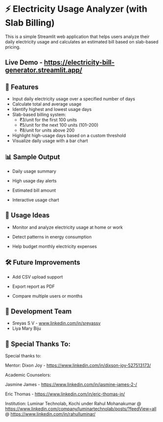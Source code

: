 # ⚡ Electricity Usage Analyzer (with Slab Billing)

This is a simple Streamlit web application that helps users analyze their daily electricity usage and calculates an estimated bill based on slab-based pricing.

## Live Demo -  https://electricity-bill-generator.streamlit.app/

## 📌 Features

- Input daily electricity usage over a specified number of days
- Calculate total and average usage
- Identify highest and lowest usage days
- Slab-based billing system:
  - ₹3/unit for the first 100 units
  - ₹5/unit for the next 100 units (101–200)
  - ₹8/unit for units above 200
- Highlight high-usage days based on a custom threshold
- Visualize daily usage with a bar chart

## 📊 Sample Output
* Daily usage summary

* High usage day alerts

* Estimated bill amount

* Interactive usage chart 

## 🧠 Usage Ideas
* Monitor and analyze electricity usage at home or work

* Detect patterns in energy consumption

* Help budget monthly electricity expenses

## 🛠️ Future Improvements
* Add CSV upload support

* Export report as PDF

* Compare multiple users or months

 ## 👥 Development Team
* Sreyas S V - www.linkedin.com/in/sreyassv
* Liya Mary Biju


 ## 🙏 Special Thanks To:
 Special thanks to:

Mentor: Dixon Joy - https://www.linkedin.com/in/dixson-joy-527513173/

Academic Counselors:

Jasmine James - https://www.linkedin.com/in/jasmine-james-2-/

Eric Thomas - https://www.linkedin.com/in/eric-thomas-in/

Institution: Luminar Technolab, Kochi under Rahul Mohanakumar @ https://www.linkedin.com/company/luminartechnolab/posts/?feedView=all @ https://www.linkedin.com/in/rahulluminar/
